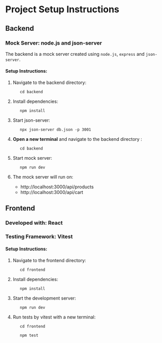 # **Project Setup Instructions**

## **Backend**

### **Mock Server: node.js and json-server**

The backend is a mock server created using `node.js`, `express` and `json-server`.

#### **Setup Instructions**:

1. Navigate to the backend directory:

   ```
      cd backend
   ```

2. Install dependencies:

   ```
      npm install
   ```

3. Start json-server:

   ```
      npx json-server db.json -p 3001
   ```
4. **Open a new terminal** and navigate to the backend directory :

   ```
      cd backend
   ```

5. Start mock server:

   ```
      npm run dev
   ```

6. The mock server will run on:
   - http://localhost:3000/api/products
   - http://localhost:3000/api/cart

## **Frontend**

### **Developed with: React**

### **Testing Framework: Vitest**

#### **Setup Instructions**:

1. Navigate to the frontend directory:

   ```
      cd frontend
   ```

2. Install dependencies:

   ```
      npm install
   ```

3. Start the development server:

   ```
      npm run dev
   ```

4. Run tests by vitest with a new terminal:
   ```
      cd frontend
   ```
   ```
      npm test
   ```
